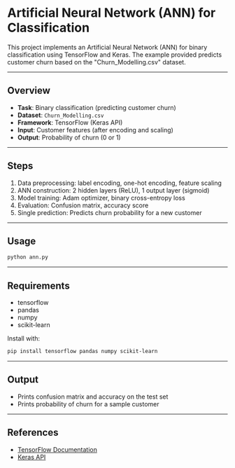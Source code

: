# Artificial Neural Network (ANN) for Classification

This project implements an Artificial Neural Network (ANN) for binary classification using TensorFlow and Keras. The example provided predicts customer churn based on the "Churn_Modelling.csv" dataset.

---

## Overview

- **Task**: Binary classification (predicting customer churn)
- **Dataset**: `Churn_Modelling.csv`
- **Framework**: TensorFlow (Keras API)
- **Input**: Customer features (after encoding and scaling)
- **Output**: Probability of churn (0 or 1)

---

## Steps

1. Data preprocessing: label encoding, one-hot encoding, feature scaling
2. ANN construction: 2 hidden layers (ReLU), 1 output layer (sigmoid)
3. Model training: Adam optimizer, binary cross-entropy loss
4. Evaluation: Confusion matrix, accuracy score
5. Single prediction: Predicts churn probability for a new customer

---

## Usage

```bash
python ann.py
```

---

## Requirements

- tensorflow
- pandas
- numpy
- scikit-learn

Install with:

```bash
pip install tensorflow pandas numpy scikit-learn
```

---

## Output

- Prints confusion matrix and accuracy on the test set
- Prints probability of churn for a sample customer

---

## References

- [TensorFlow Documentation](https://www.tensorflow.org/)
- [Keras API](https://keras.io/)